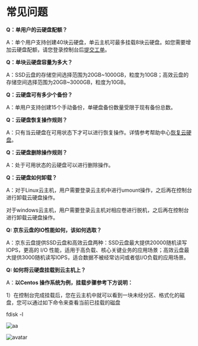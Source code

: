 # 常见问题

**Q：单用户的云硬盘配额？**

A：单个用户支持创建40块云硬盘，单云主机可最多挂载8块云硬盘。如您需要增加云硬盘配额，请您登录控制台后[提交工单](https://ticket.jdcloud.com/myorder/form?cateId=1&questionId=162)。

**Q：单块云硬盘容量为多大？**

A：SSD云盘的存储空间选择范围为20GB~1000GB，粒度为10GB；高效云盘的存储空间选择范围为20GB~3000GB，粒度为10GB。


**Q：云硬盘可有多少个备份？**

A：单用户支持创建15个手动备份，单硬盘备份数量受限于现有备份总数。

**Q：云硬盘恢复操作规则？**

A：只有当云硬盘在可用状态下才可以进行恢复操作。详情参考帮助中心[恢复云硬盘](https://www.jdcloud.com/help/detail/512/isCatalog/1)。

   
**Q：云硬盘删除操作规则？**

A：处于可用状态的云硬盘可以进行删除操作。

**Q：云硬盘如何卸载？**

A：对于Linux云主机，用户需要登录云主机中进行umount操作，之后再在控制台进行卸载云硬盘操作。

对于windows云主机，用户需要登录云主机对相应卷进行脱机，之后再在控制台进行卸载云硬盘操作。

**Q: 京东云盘的IO性能如何，该如何选取？**

A：京东云盘提供SSD云盘和高效云盘两种：SSD云盘最大提供20000随机读写IOPS，更高的 I/O 性能，适用于高负载、核心关键业务的应用场景；高效云盘最大提供3000随机读写IOPS，适合数据不被经常访问或者低I/O负载的应用场景。

**Q: 如何将云硬盘挂载到云主机上？**

A：**以Centos 操作系统为例，挂载步骤参考下方说明：**

1）在控制台完成挂载后，您在云主机中就可以看到一块未经分区、格式化的磁盘，您可以通过如下命令来查看当前已挂载的磁盘

fdisk -l

![aa](E:/JDcloudInternationalizationDocument/cn/image/Elastic-Compute/CloudDisk/faq_mount_001.png)

![avatar](.//..//CloudDisk/faq_mount_001.png)



